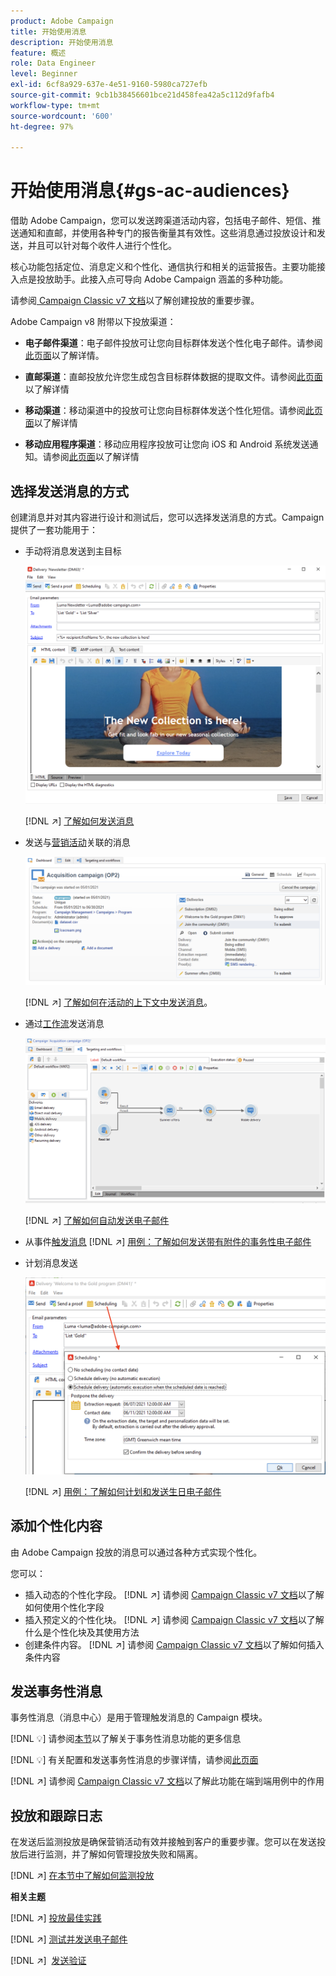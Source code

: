 ```yaml
---
product: Adobe Campaign
title: 开始使用消息
description: 开始使用消息
feature: 概述
role: Data Engineer
level: Beginner
exl-id: 6cf8a929-637e-4e51-9160-5980ca727efb
source-git-commit: 9cb1b38456601bce21d458fea42a5c112d9fafb4
workflow-type: tm+mt
source-wordcount: '600'
ht-degree: 97%

---
```


# 开始使用消息{#gs-ac-audiences}

借助 Adobe Campaign，您可以发送跨渠道活动内容，包括电子邮件、短信、推送通知和直邮，并使用各种专门的报告衡量其有效性。这些消息通过投放设计和发送，并且可以针对每个收件人进行个性化。

核心功能包括定位、消息定义和个性化、通信执行和相关的运营报告。主要功能接入点是投放助手。此接入点可导向 Adobe Campaign 涵盖的多种功能。

请参阅[ Campaign Classic v7 文档](https://experienceleague.adobe.com/docs/campaign-classic/using/sending-messages/key-steps-when-creating-a-delivery/steps-about-delivery-creation-steps.html?lang=zh-Hans)以了解创建投放的重要步骤。

Adobe Campaign v8 附带以下投放渠道：

* **电子邮件渠道**：电子邮件投放可让您向目标群体发送个性化电子邮件。请参阅[此页面](../send/email.md)以了解详情。

* **直邮渠道**：直邮投放允许您生成包含目标群体数据的提取文件。请参阅[此页面](../send/direct-mail.md)以了解详情

* **移动渠道**：移动渠道中的投放可让您向目标群体发送个性化短信。请参阅[此页面](../send/sms.md)以了解详情

* **移动应用程序渠道**：移动应用程序投放可让您向 iOS 和 Android 系统发送通知。请参阅[此页面](../send/push.md)以了解详情

<!--
* **LINE channel**: LINE deliveries let you send messages on LINE, an instant messaging application available on all smartphones. Learn more in [this page](../send/line.md)
-->

## 选择发送消息的方式

创建消息并对其内容进行设计和测试后，您可以选择发送消息的方式。Campaign 提供了一套功能用于：

* 手动将消息发送到主目标

   ![](assets/send-email.png)

   [!DNL :arrow_upper_right:] [了解如何发送消息](https://experienceleague.adobe.com/docs/campaign-classic/using/sending-messages/sending-emails/sending-an-email/sending-messages.html?lang=zh-Hans)
* 发送与[营销活动](campaigns.md)关联的消息

   ![](assets/deliveries-in-a-campaign.png)

   [!DNL :arrow_upper_right:] [了解如何在活动的上下文中发送消息](https://experienceleague.adobe.com/docs/campaign-classic/using/orchestrating-campaigns/orchestrate-campaigns/marketing-campaign-deliveries.html?lang=zh-Hans)。
* 通过[工作流](../config/workflows.md)发送消息

   ![](assets/send-in-a-wf.png)

   [!DNL :arrow_upper_right:] [了解如何自动发送电子邮件](https://experienceleague.adobe.com/docs/campaign-classic/using/automating-with-workflows/action-activities/delivery.html?lang=zh-Hans)
* 从事件[触发消息](../send/transactional.md)
   [!DNL :arrow_upper_right:] [用例：了解如何发送带有附件的事务性电子邮件](https://experienceleague.adobe.com/docs/campaign-classic/using/transactional-messaging/transactional-email-with-attachments.html?lang=en)
* 计划消息发送

   ![](assets/schedule-send.png)

   [!DNL :arrow_upper_right:] [用例：了解如何计划和发送生日电子邮件](https://experienceleague.adobe.com/docs/campaign-classic/using/automating-with-workflows/use-cases/deliveries/sending-a-birthday-email.html?lang=zh-Hans)


## 添加个性化内容

由 Adobe Campaign 投放的消息可以通过各种方式实现个性化。

您可以：

* 插入动态的个性化字段。
   [!DNL :arrow_upper_right:] 请参阅 [Campaign Classic v7 文档](https://experienceleague.adobe.com/docs/campaign-classic/using/sending-messages/personalizing-deliveries/personalization-fields.html?lang=zh-Hans)以了解如何使用个性化字段
* 插入预定义的个性化块。
   [!DNL :arrow_upper_right:] 请参阅 [Campaign Classic v7 文档](https://experienceleague.adobe.com/docs/campaign-classic/using/sending-messages/personalizing-deliveries/personalization-blocks.html?lang=zh-Hans)以了解什么是个性化块及其使用方法
* 创建条件内容。
   [!DNL :arrow_upper_right:] 请参阅 [Campaign Classic v7 文档](https://experienceleague.adobe.com/docs/campaign-classic/using/sending-messages/personalizing-deliveries/conditional-content.html?lang=zh-Hans)以了解如何插入条件内容

## 发送事务性消息

事务性消息（消息中心）是用于管理触发消息的 Campaign 模块。

[!DNL :bulb:] 请参阅[本节](../dev/architecture.md#transac-msg-archi)以了解关于事务性消息功能的更多信息

[!DNL :bulb:] 有关配置和发送事务性消息的步骤详情，请参阅[此页面](../send/transactional.md)

[!DNL :arrow_upper_right:] 请参阅 [Campaign Classic v7 文档](https://experienceleague.adobe.com/docs/campaign-classic/using/transactional-messaging/transactional-email-with-attachments.html?lang=en)以了解此功能在端到端用例中的作用

## 投放和跟踪日志

在发送后监测投放是确保营销活动有效并接触到客户的重要步骤。您可以在发送投放后进行监测，并了解如何管理投放失败和隔离。

[!DNL :arrow_upper_right:] [在本节中了解如何监测投放](https://experienceleague.adobe.com/docs/campaign-classic/using/sending-messages/monitoring-deliveries/about-delivery-monitoring.html?lang=zh-Hans#sending-messages)


**相关主题**

[!DNL :arrow_upper_right:]  [投放最佳实践](https://experienceleague.adobe.com/docs/campaign-classic/using/sending-messages/key-steps-when-creating-a-delivery/delivery-bestpractices/delivery-best-practices.html?lang=zh-Hans)

[!DNL :arrow_upper_right:] [测试并发送电子邮件](https://experienceleague.adobe.com/docs/campaign-classic/using/sending-messages/sending-emails/sending-an-email/sending-messages.html)

[!DNL :arrow_upper_right:]  [发送验证](https://experienceleague.adobe.com/docs/campaign-classic/using/sending-messages/key-steps-when-creating-a-delivery/steps-validating-the-delivery.html?lang=zh-Hans)
